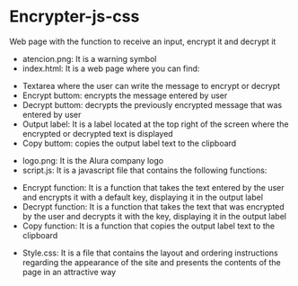 # Encrypter-js-css
Web page with the function to receive an input, encrypt it and decrypt it
* atencion.png: It is a warning symbol
* index.html: It is a web page where you can find:
- Textarea where the user can write the message to encrypt or decrypt
- Encrypt buttom: encrypts the message entered by user
- Decrypt buttom: decrypts the previously encrypted message that was entered by user
- Output label: It is a label located at the top right of the screen where the encrypted or decrypted text is displayed
- Copy buttom: copies the output label text to the clipboard
* logo.png: It is the Alura company logo
* script.js: It is a javascript file that contains the following functions:
- Encrypt function: It is a function that takes the text entered by the user and encrypts it with a default key, displaying it in the output label
- Decrypt function: It is a function that takes the text that was encrypted by the user and decrypts it with the key, displaying it in the output label
- Copy function: It is a function that copies the output label text to the clipboard
* Style.css: It is a file that contains the layout and ordering instructions regarding the appearance of the site and presents the contents of the page in an attractive way
